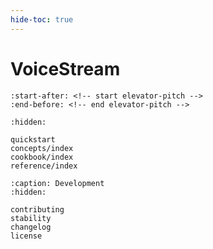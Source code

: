 ```yaml
---
hide-toc: true
---
```


# VoiceStream

```{include} ../README.md
:start-after: <!-- start elevator-pitch -->
:end-before: <!-- end elevator-pitch -->
```

```{toctree}
:hidden:

quickstart
concepts/index
cookbook/index
reference/index
```

```{toctree}
:caption: Development
:hidden:

contributing
stability
changelog
license
```
